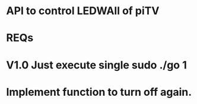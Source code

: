 # API to control LEDWAll of piTV

# REQs
# V1.0 Just execute single sudo ./go 1

# Implement function to turn off again.
